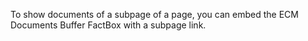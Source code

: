To show documents of a subpage of a page, you can embed the ECM Documents Buffer FactBox with a subpage link.